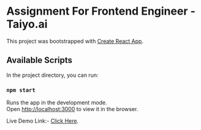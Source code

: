 # Assignment For Frontend Engineer - Taiyo.ai

This project was bootstrapped with [Create React App](https://github.com/facebook/create-react-app).

## Available Scripts

In the project directory, you can run:

### `npm start`

Runs the app in the development mode.\
Open [http://localhost:3000](http://localhost:3000) to view it in the browser.

Live Demo Link:- [Click Here](https://662e811752d90fe58090786b--sensational-lamington-1620f7.netlify.app/).

